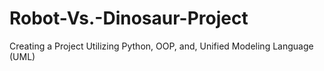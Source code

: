 # Robot-Vs.-Dinosaur-Project
Creating a Project Utilizing Python, OOP, and, Unified Modeling Language (UML)
